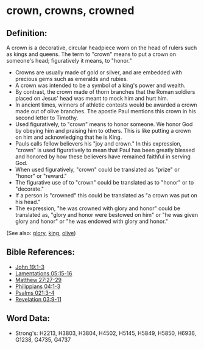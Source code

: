 # crown, crowns, crowned #

## Definition: ##

A crown is a decorative, circular headpiece worn on the head of rulers such as kings and queens. The term to "crown" means to put a crown on someone's head; figuratively it means, to "honor."

* Crowns are usually made of gold or silver, and are embedded with precious gems such as emeralds and rubies.
* A crown was intended to be a symbol of a king's power and wealth.
* By contrast, the crown made of thorn branches that the Roman soldiers placed on Jesus' head was meant to mock him and hurt him.
* In ancient times, winners of athletic contests would be awarded a crown made out of olive branches. The apostle Paul mentions this crown in his second letter to Timothy.
* Used figuratively, to "crown" means to honor someone. We honor God by obeying him and praising him to others. This is like putting a crown on him and acknowledging that he is King.
* Pauls calls fellow believers his "joy and crown." In this expression, "crown" is used figuratively to mean that Paul has been greatly blessed and honored by how these believers have remained faithful in serving God.
* When used figuratively, "crown" could be translated as "prize" or "honor" or "reward."
* The figurative use of to "crown" could be translated as to "honor" or to "decorate."
* If a person is "crowned" this could be translated as "a crown was put on his head."
* The expression, "he was crowned with glory and honor" could be translated as, "glory and honor were bestowed on him" or "he was given glory and honor" or "he was endowed with glory and honor."

(See also: [glory](../kt/glory.md), [king](../other/king.md), [olive](../other/olive.md))

## Bible References: ##

* [John 19:1-3](rc://en/tn/help/jhn/19/01)
* [Lamentations 05:15-16](rc://en/tn/help/lam/05/15)
* [Matthew 27:27-29](rc://en/tn/help/mat/27/27)
* [Philippians 04:1-3](rc://en/tn/help/php/04/01)
* [Psalms 021:3-4](rc://en/tn/help/psa/021/003)
* [Revelation 03:9-11](rc://en/tn/help/rev/03/09)

## Word Data: ##

* Strong's: H2213, H3803, H3804, H4502, H5145, H5849, H5850, H6936, G1238, G4735, G4737
